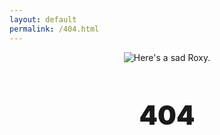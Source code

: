 ```yaml
---
layout: default
permalink: /404.html
---
```


<center>

<img src="../images/sadroxy.svg" alt="Here's a sad Roxy."/>
<h1 style="font-size:3em;font-weight:900;">404</h1>
</center>

[sad-roxy]: ../images/sadroxy.svg
